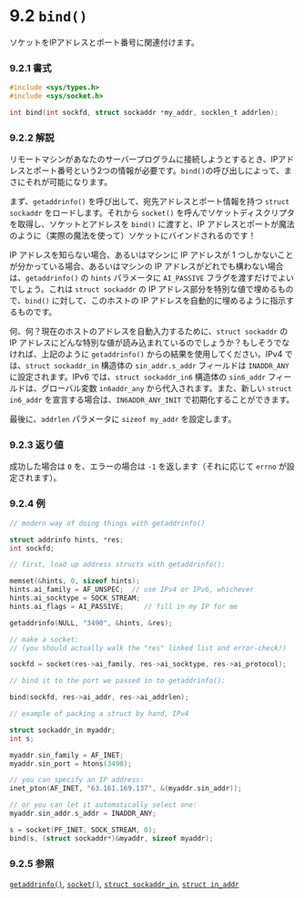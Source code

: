 # 9.2 `bind()`

ソケットをIPアドレスとポート番号に関連付けます。

### 9.2.1 書式

```c
#include <sys/types.h>
#include <sys/socket.h>

int bind(int sockfd, struct sockaddr *my_addr, socklen_t addrlen);
```

### 9.2.2 解説

リモートマシンがあなたのサーバープログラムに接続しようとするとき、IPアドレスとポート番号という2つの情報が必要です。`bind()`の呼び出しによって、まさにそれが可能になります。

まず、`getaddrinfo()` を呼び出して、宛先アドレスとポート情報を持つ `struct sockaddr` をロードします。それから `socket()` を呼んでソケットディスクリプタを取得し、ソケットとアドレスを `bind()` に渡すと、IP アドレスとポートが魔法のように（実際の魔法を使って）ソケットにバインドされるのです！

IP アドレスを知らない場合、あるいはマシンに IP アドレスが 1 つしかないことが分かっている場合、あるいはマシンの IP アドレスがどれでも構わない場合は、`getaddrinfo()` の `hints` パラメータに `AI_PASSIVE` フラグを渡すだけでよいでしょう。これは `struct sockaddr` の IP アドレス部分を特別な値で埋めるもので、`bind()` に対して、このホストの IP アドレスを自動的に埋めるように指示するものです。

何、何？現在のホストのアドレスを自動入力するために、`struct sockaddr` の IP アドレスにどんな特別な値が読み込まれているのでしょうか？もしそうでなければ、上記のように `getaddrinfo()` からの結果を使用してください。IPv4 では、`struct sockaddr_in` 構造体の `sin_addr.s_addr` フィールドは `INADDR_ANY` に設定されます。IPv6 では、`struct sockaddr_in6` 構造体の `sin6_addr` フィールドは、グローバル変数 `in6addr_any` から代入されます。また、新しい `struct in6_addr` を宣言する場合は、`IN6ADDR_ANY_INIT` で初期化することができます。

最後に、`addrlen` パラメータに `sizeof my_addr` を設定します。

### 9.2.3 返り値

成功した場合は `0` を、エラーの場合は `-1` を返します（それに応じて `errno` が設定されます）。

### 9.2.4 例

```c
// modern way of doing things with getaddrinfo()

struct addrinfo hints, *res;
int sockfd;

// first, load up address structs with getaddrinfo():

memset(&hints, 0, sizeof hints);
hints.ai_family = AF_UNSPEC;  // use IPv4 or IPv6, whichever
hints.ai_socktype = SOCK_STREAM;
hints.ai_flags = AI_PASSIVE;     // fill in my IP for me

getaddrinfo(NULL, "3490", &hints, &res);

// make a socket:
// (you should actually walk the "res" linked list and error-check!)

sockfd = socket(res->ai_family, res->ai_socktype, res->ai_protocol);

// bind it to the port we passed in to getaddrinfo():

bind(sockfd, res->ai_addr, res->ai_addrlen);
```

```c
// example of packing a struct by hand, IPv4

struct sockaddr_in myaddr;
int s;

myaddr.sin_family = AF_INET;
myaddr.sin_port = htons(3490);

// you can specify an IP address:
inet_pton(AF_INET, "63.161.169.137", &(myaddr.sin_addr));

// or you can let it automatically select one:
myaddr.sin_addr.s_addr = INADDR_ANY;

s = socket(PF_INET, SOCK_STREAM, 0);
bind(s, (struct sockaddr*)&myaddr, sizeof myaddr);
```

### 9.2.5 参照

[`getaddrinfo()`](./getaddrinfo-freeaddrinfo-gai_strerror.md),
[`socket()`](./socket.md),
[`struct sockaddr_in`](./struct-sockaddr-and-pals.md),
[`struct in_addr`](./struct-sockaddr-and-pals.md)

